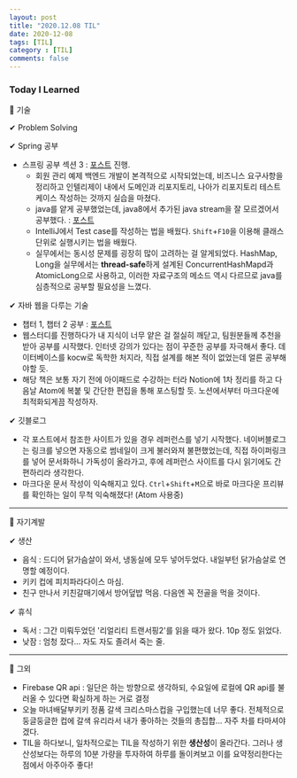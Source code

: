 ```yaml
---
layout: post
title: "2020.12.08 TIL"
date: 2020-12-08
tags: [TIL]
category : [TIL]
comments: false
---
```


### Today I Learned  

💎 기술  

✔ Problem Solving  

✔ Spring 공부  
- 스프링 공부 섹션 3 : [포스트](https://joomal.github.io//Spring-3/) 진행.
  - 회원 관리 예제 백엔드 개발이 본격적으로 시작되었는데, 비즈니스 요구사항을 정리하고 인텔리제이 내에서 도메인과 리포지토리, 나아가 리포지토리 테스트케이스 작성하는 것까지 실습을 마쳤다.
  - java를 얕게 공부했었는데, java8에서 추가된 java stream을 잘 모르겠어서 공부했다. : [포스트](https://joomal.github.io//java-stream/)
  - IntelliJ에서 Test case를 작성하는 법을 배웠다. `Shift`+`F10`을 이용해 클래스 단위로 실행시키는 법을 배웠다.
  - 실무에서는 동시성 문제를 굉장히 많이 고려하는 걸 알게되었다. HashMap, Long을 실무에서는 **thread-safe**하게 설계된 ConcurrentHashMapd과 AtomicLong으로 사용하고, 이러한 자료구조의 메소드 역시 다르므로 java를 심층적으로 공부할 필요성을 느꼈다.  

✔ 자바 웹을 다루는 기술
- 챕터 1, 챕터 2 공부 : [포스트](https://joomal.github.io//java-web-skills-1/)
- 웹스터디를 진행하다가 내 지식이 너무 얕은 걸 절실히 깨닫고, 팀원분들께 추천을 받아 공부를 시작했다. 인터넷 강의가 있다는 점이 꾸준한 공부를 자극해서 좋다. 데이터베이스를 kocw로 독학한 처지라, 직접 설계를 해본 적이 없었는데 얼른 공부해야할 듯.  
- 해당 책은 보통 자기 전에 아이패드로 수강하는 터라 Notion에 1차 정리를 하고 다음날 Atom에 복붙 및 간단한 편집을 통해 포스팅할 듯. 노션에서부터 마크다운에 최적화되게끔 작성하자.  

✔ 깃블로그  
- 각 포스트에서 참조한 사이트가 있을 경우 레퍼런스를 넣기 시작했다. 네이버블로그는 링크를 넣으면 자동으로 썸네일이 크게 불러와져 불편했었는데, 직접 하이퍼링크를 넣어 문서화하니 가독성이 올라가고, 후에 레퍼런스 사이트를 다시 읽기에도 간편하리라 생각한다.
- 마크다운 문서 작성이 익숙해지고 있다. `Ctrl`+`Shift`+`M`으로 바로 마크다운 프리뷰를 확인하는 일이 무척 익숙해졌다! (Atom 사용중)

---
💎 자기계발  

✔ 생산  
- 음식 : 드디어 닭가슴살이 와서, 냉동실에 모두 넣어두었다. 내일부턴 닭가슴살로 연명할 예정이다.  
- 키키 컵에 피치파라다이스 마심.  
- 친구 만나서 키친갈매기에서 방어덮밥 먹음. 다음엔 꼭 전골을 먹을 것이다.  

✔ 휴식  
- 독서 : 그간 미뤄두었던 '리얼리티 트랜서핑2'를 읽을 때가 왔다. 10p 정도 읽었다.  
- 낮잠 : 엄청 잤다... 자도 자도 졸려서 죽는 줄.  

---
💎 그외  
- Firebase QR api : 일단은 하는 방향으로 생각하되, 수요일에 로컬에 QR api를 불러올 수 있다면 확실하게 하는 거로 결정
- 오늘 마녀배달부키키 정품 갈색 크리스마스컵을 구입했는데 너무 좋다. 전체적으로 둥글둥글한 컵에 갈색 유리라서 내가 좋아하는 것들의 총집합... 자주 차를 타마셔야겠다.  
- TIL을 하다보니, 일차적으로는 TIL을 작성하기 위한 **생산성**이 올라간다. 그러나 생산성보다는 하루의 10분 가량을 투자하여 하루를 돌이켜보고 이를 요약정리한다는 점에서 아주아주 좋다!  
